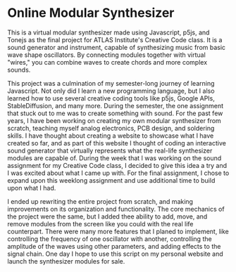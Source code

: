 # Online Modular Synthesizer

This is a virtual modular synthesizer made using Javascript, p5js, and Tonejs as the final project for ATLAS Institute's Creative Code class. It is a sound generator and instrument, capable of synthesizing music from basic wave shape oscillators. By connecting modules together with virtual "wires," you can combine waves to create chords and more complex sounds.

This project was a culmination of my semester-long journey of learning Javascript. Not only did I learn a new programming language, but I also learned how to use several creative coding tools like p5js, Google APIs, StableDiffusion, and many more. During the semester, the one assignment that stuck out to me was to create something with sound. For the past few years, I have been working on creating my own modular synthesizer from scratch, teaching myself analog electronics, PCB design, and soldering skills. I have thought about creating a website to showcase what I have created so far, and as part of this website I thought of coding an interactive sound generator that virtually represents what the real-life synthesizer modules are capable of. During the week that I was working on the sound assignment for my Creative Code class, I decided to give this idea a try and I was excited about what I came up with. For the final assignment, I chose to expand upon this weeklong assignment and use additional time to build upon what I had. 

I ended up rewriting the entire project from scratch, and making improvements on its organization and functionality. The core mechanics of the project were the same, but I added thee ability to add, move, and remove modules from the screen like you could with the real life counterpart. There were many more features that I planed to implement, like controlling the frequency of one oscillator with another, controlling the amplitude of the waves using other parameters, and adding effects to the signal chain. One day I hope to use this script on my personal website and launch the synthesizer modules for sale.
